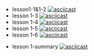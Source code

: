 + lesson1-1&1-2
[![asciicast](https://asciinema.org/a/CB5jd93rL1I0ZmWUgnaJocDn1.svg)](https://asciinema.org/a/CB5jd93rL1I0ZmWUgnaJocDn1)
+ lesson 1-3
[![asciicast](https://asciinema.org/a/vuBudLwi3bD2pP11QZzL6qMcO.svg)](https://asciinema.org/a/vuBudLwi3bD2pP11QZzL6qMcO)
+ lesson 1-4
[![asciicast](https://asciinema.org/a/FYGk37xbPJGn9PdSUloUtxvea.svg)](https://asciinema.org/a/FYGk37xbPJGn9PdSUloUtxvea)
+ lesson 1-5
[![asciicast](https://asciinema.org/a/TMvIPc4LvykJD5VqrBzXP4ZC0.svg)](https://asciinema.org/a/TMvIPc4LvykJD5VqrBzXP4ZC0)
+ lesson 1-6
[![asciicast](https://asciinema.org/a/CVoFSMbE8O2yJRE8FDu05miKp.svg)](https://asciinema.org/a/CVoFSMbE8O2yJRE8FDu05miKp)
- lesson 1-summary
[![asciicast](https://asciinema.org/a/HiXArJoiKGYSCaPN6kFgG9x6d.svg)](https://asciinema.org/a/HiXArJoiKGYSCaPN6kFgG9x6d)